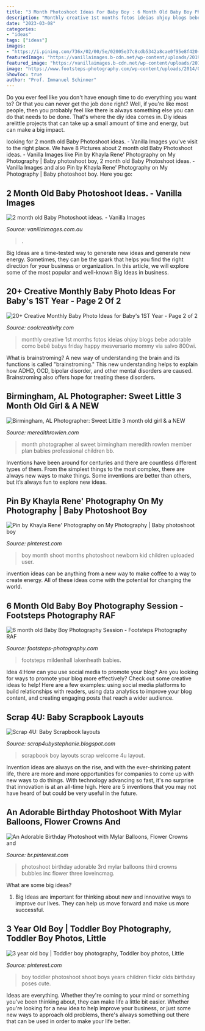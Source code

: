 ```yaml
---
title: "3 Month Photoshoot Ideas For Baby Boy : 6 Month Old Baby Boy Photography Session"
description: "Monthly creative 1st months fotos ideias ohjoy blogs bebe adorable como bebê babys friday happy mesversario mommy via salvo 800wi"
date: "2023-03-08"
categories:
- "ideas"
tags: ["ideas"]
images:
- "https://i.pinimg.com/736x/02/00/5e/02005e37c8cdb5342a8cae0f95e8f420---year-old-photo-shoot-boy--year-old-picture-ideas.jpg"
featuredImage: "https://vanillaimages.b-cdn.net/wp-content/uploads/2019/10/2019-10-16_0076.jpg"
featured_image: "https://vanillaimages.b-cdn.net/wp-content/uploads/2019/10/2019-10-16_0076.jpg"
image: "https://www.footsteps-photography.com/wp-content/uploads/2014/02/LucasL_6moGWM_08.jpg"
ShowToc: true
author: "Prof. Immanuel Schinner"
---
```



Do you ever feel like you don't have enough time to do everything you want to? Or that you can never get the job done right? Well, if you're like most people, then you probably feel like there is always something else you can do that needs to be done. That's where the diy idea comes in. Diy ideas arelittle projects that can take up a small amount of time and energy, but can make a big impact.

	

		
looking for 2 month old Baby Photoshoot ideas. - Vanilla Images you've visit to the right place. We have 8 Pictures about 2 month old Baby Photoshoot ideas. - Vanilla Images like Pin by Khayla Rene&#039; Photography on My Photography | Baby photoshoot boy, 2 month old Baby Photoshoot ideas. - Vanilla Images and also Pin by Khayla Rene&#039; Photography on My Photography | Baby photoshoot boy. Here you go:
		
    
## 2 Month Old Baby Photoshoot Ideas. - Vanilla Images

<img loading=lazy src="https://vanillaimages.b-cdn.net/wp-content/uploads/2019/10/2019-10-16_0076.jpg" onerror="this.onerror=null;this.src='https://tse4.mm.bing.net/th?id=OIP.bq2V7NpJl9fFt8GXgP3HIAHaE7&amp;pid=15.1';" alt="2 month old Baby Photoshoot ideas. - Vanilla Images">

_Source: vanillaimages.com.au_

>. 

	

Big Ideas are a time-tested way to generate new ideas and generate new energy. Sometimes, they can be the spark that helps you find the right direction for your business or organization. In this article, we will explore some of the most popular and well-known Big Ideas in business.

    
## 20+ Creative Monthly Baby Photo Ideas For Baby&#039;s 1ST Year - Page 2 Of 2

<img loading=lazy src="https://coolcreativity.com/wp-content/uploads/2016/05/monthly-baby-photo1.png" onerror="this.onerror=null;this.src='https://tse1.mm.bing.net/th?id=OIP.VSDDSrr9teO1XPp0PBu34QHaPv&amp;pid=15.1';" alt="20+ Creative Monthly Baby Photo Ideas for Baby&#039;s 1ST Year - Page 2 of 2">

_Source: coolcreativity.com_

>monthly creative 1st months fotos ideias ohjoy blogs bebe adorable como bebê babys friday happy mesversario mommy via salvo 800wi. 

	

What is brainstroming?
A new way of understanding the brain and its functions is called "brainstroming." This new understanding helps to explain how ADHD, OCD, bipolar disorder, and other mental disorders are caused. Brainstroming also offers hope for treating these disorders.

    
## Birmingham, AL Photographer: Sweet Little 3 Month Old Girl &amp; A NEW

<img loading=lazy src="http://www.meredithrowlen.com/blog/wp-content/uploads/2011/02/DSC_6220(pp_w729_h920).jpg" onerror="this.onerror=null;this.src='https://tse2.mm.bing.net/th?id=OIP.dN6RPC45LcVvRC5lkKkzlgHaJW&amp;pid=15.1';" alt="Birmingham, AL Photographer: Sweet Little 3 month old girl &amp; a NEW">

_Source: meredithrowlen.com_

>month photographer al sweet birmingham meredith rowlen member plan babies professional children bb. 

	

Inventions have been around for centuries and there are countless different types of them. From the simplest things to the most complex, there are always new ways to make things. Some inventions are better than others, but it’s always fun to explore new ideas.

    
## Pin By Khayla Rene&#039; Photography On My Photography | Baby Photoshoot Boy

<img loading=lazy src="https://i.pinimg.com/736x/e6/8d/92/e68d92be9df83b5a4a7e702d3b07db1e--learn-photography-children-photography.jpg" onerror="this.onerror=null;this.src='https://tse1.mm.bing.net/th?id=OIP.xux7-kZsrM9KhjqQ7cCZBgHaKX&amp;pid=15.1';" alt="Pin by Khayla Rene&#039; Photography on My Photography | Baby photoshoot boy">

_Source: pinterest.com_

>boy month shoot months photoshoot newborn kid children uploaded user. 

	

invention ideas can be anything from a new way to make coffee to a way to create energy. All of these ideas come with the potential for changing the world.

    
## 6 Month Old Baby Boy Photography Session - Footsteps Photography RAF

<img loading=lazy src="https://www.footsteps-photography.com/wp-content/uploads/2014/02/LucasL_6moGWM_08.jpg" onerror="this.onerror=null;this.src='https://tse4.mm.bing.net/th?id=OIP.rHJVF7fFlAheuld2rqkR8QHaE8&amp;pid=15.1';" alt="6 month old Baby Boy Photography Session - Footsteps Photography RAF">

_Source: footsteps-photography.com_

>footsteps mildenhall lakenheath babies. 

	

Idea 4:How can you use social media to promote your blog?
Are you looking for ways to promote your blog more effectively? Check out some creative ideas to help! Here are a few examples: using social media platforms to build relationships with readers, using data analytics to improve your blog content, and creating engaging posts that reach a wider audience.

    
## Scrap 4U: Baby Scrapbook Layouts

<img loading=lazy src="http://3.bp.blogspot.com/-zgMYQzZ4n2o/UXFRL6FSpDI/AAAAAAAAAKA/ywDwIx3jmfY/s1600/Picture+030.jpg" onerror="this.onerror=null;this.src='https://tse1.mm.bing.net/th?id=OIP.ZbE9HbSGhXYUUKMJGgLcMwHaFj&amp;pid=15.1';" alt="Scrap 4U: Baby Scrapbook layouts">

_Source: scrap4ubystephanie.blogspot.com_

>scrapbook boy layouts scrap welcome 4u layout. 

	

Invention ideas are always on the rise, and with the ever-shrinking patent life, there are more and more opportunities for companies to come up with new ways to do things. With technology advancing so fast, it's no surprise that innovation is at an all-time high. Here are 5 inventions that you may not have heard of but could be very useful in the future.

    
## An Adorable Birthday Photoshoot With Mylar Balloons, Flower Crowns And

<img loading=lazy src="https://i.pinimg.com/originals/e3/c8/62/e3c8626c136299447b59ba5bbbb86de7.jpg" onerror="this.onerror=null;this.src='https://tse2.mm.bing.net/th?id=OIP.fKOg1XN0P9WQugysmBVxmgHaKT&amp;pid=15.1';" alt="An Adorable Birthday Photoshoot with Mylar Balloons, Flower Crowns and">

_Source: br.pinterest.com_

>photoshoot birthday adorable 3rd mylar balloons third crowns bubbles inc flower three loveincmag. 

	

What are some big ideas?
1. Big Ideas are important for thinking about new and innovative ways to improve our lives. They can help us move forward and make us more successful.

    
## 3 Year Old Boy | Toddler Boy Photography, Toddler Boy Photos, Little

<img loading=lazy src="https://i.pinimg.com/736x/02/00/5e/02005e37c8cdb5342a8cae0f95e8f420---year-old-photo-shoot-boy--year-old-picture-ideas.jpg" onerror="this.onerror=null;this.src='https://tse3.mm.bing.net/th?id=OIP.w9oJxli3GR9quUeUbnFYYAHaLJ&amp;pid=15.1';" alt="3 year old boy | Toddler boy photography, Toddler boy photos, Little">

_Source: pinterest.com_

>boy toddler photoshoot shoot boys years children flickr olds birthday poses cute. 

	

Ideas are everything. Whether they're coming to your mind or something you've been thinking about, they can make life a little bit easier. Whether you're looking for a new idea to help improve your business, or just some new ways to approach old problems, there's always something out there that can be used in order to make your life better.

